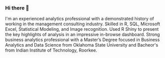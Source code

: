 ### Hi there 👋

I'm an experienced analytics professional with a demonstrated history of working in the management consulting industry. Skilled in R, SQL, Microsoft Excel, Statistical Modeling, and Image recognition. Used R Shiny to present the key highlights of analysis in an impressive in-browse dashboard. Strong business analytics professional with a Master’s Degree focused in Business Analytics and Data Science from Oklahoma State University and Bacheor's from Indian Institute of Technology, Roorkee.

<!--
**prashant1100/prashant1100** is a ✨ _special_ ✨ repository because its `README.md` (this file) appears on your GitHub profile.

Here are some ideas to get you started:

- 🔭 I’m currently working on ...
- 🌱 I’m currently learning ...
- 👯 I’m looking to collaborate on ...
- 🤔 I’m looking for help with ...
- 💬 Ask me about ...
- 📫 How to reach me: ...
- 😄 Pronouns: ...
- ⚡ Fun fact: ...
-->
